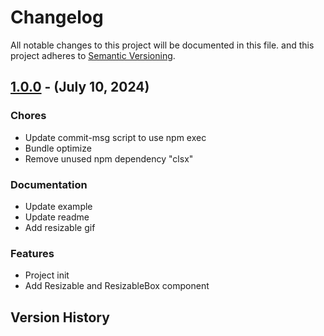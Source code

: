 # Changelog

All notable changes to this project will be documented in this file.
and this project adheres to [Semantic Versioning](https://semver.org/spec/v2.0.0.html).

## [1.0.0] - (July 10, 2024)

### Chores

- Update commit-msg script to use npm exec
- Bundle optimize
- Remove unused npm dependency "clsx"

### Documentation

- Update example
- Update readme
- Add resizable gif

### Features

- Project init
- Add Resizable and ResizableBox component

## Version History

[1.0.0]: https://github.com///releases/tag/v1.0.0


